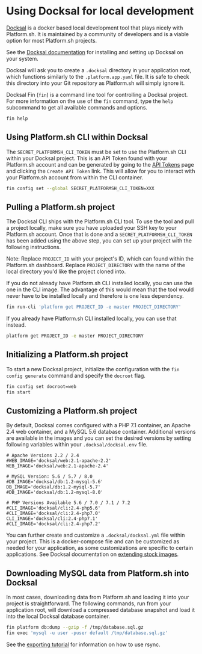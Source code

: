 # Using Docksal for local development

[Docksal](https://docksal.io) is a docker based local development tool that plays nicely with Platform.sh. It is maintained by a community of developers and is a viable option for most Platform.sh projects.

See the [Docksal documentation](https://docs.docksal.io/) for installing and setting up Docksal on your system.

Docksal will ask you to create a `.docksal` directory in your application root, which functions similarly to the `.platform.app.yaml` file. It is safe to check this directory into your Git repository as Platform.sh will simply ignore it.

Docksal Fin (`fin`) is a command line tool for controlling a Docksal project. For more information on the use of the `fin` command, type the `help` subcommand to get all available commands and options.

```bash
fin help
```

## Using Platform.sh CLI within Docksal

The `SECRET_PLATFORMSH_CLI_TOKEN` must be set to use the Platform.sh CLI within your Docksal project. This is an API Token found with your Platform.sh account and can be generated by going to the [API Tokens](https://accounts.platform.sh/user/api-tokens) page and clicking the `Create API Token` link. This will allow for you to interact with your Platform.sh account from within the CLI container.

```bash
fin config set --global SECRET_PLATFORMSH_CLI_TOKEN=XXX
```

## Pulling a Platform.sh project

The Docksal CLI ships with the Platform.sh CLI tool. To use the tool and pull a project locally, make sure you have uploaded your SSH key to your Platform.sh account. Once that is done and a `SECRET_PLATFORMSH_CLI_TOKEN` has been added using the above step, you can set up your project with the following instructions. 

Note: Replace `PROJECT_ID` with your project's ID, which can found within the Platform.sh dashboard. Replace `PROJECT_DIRECTORY` with the name of the local directory you'd like the project cloned into.

If you do not already have Platform.sh CLI installed locally, you can use the one in the CLI image. The advantage of this would mean that the tool would never have to be installed locally and therefore is one less dependency.

```bash
fin run-cli 'platform get PROJECT_ID -e master PROJECT_DIRECTORY'
```

If you already have Platform.sh CLI installed locally, you can use that instead.

```bash
platform get PROJECT_ID -e master PROJECT_DIRECTORY
```

## Initializing a Platform.sh project

To start a new Docksal project, initialize the configuration with the `fin config generate` command and specify the `docroot` flag.

```bash
fin config set docroot=web
fin start
```

## Customizing a Platform.sh project

By default, Docksal comes configured with a PHP 7.1 container, an Apache 2.4 web container, and a MySQL 5.6 database container. Additional versions are available in the images and you can set the desired versions by setting following variables within your `.docksal/docksal.env` file.

```
# Apache Versions 2.2 / 2.4
#WEB_IMAGE='docksal/web:2.1-apache-2.2'
WEB_IMAGE='docksal/web:2.1-apache-2.4'

# MySQL Version: 5.6 / 5.7 / 8.0
#DB_IMAGE='docksal/db:1.2-mysql-5.6'
DB_IMAGE='docksal/db:1.2-mysql-5.7'
#DB_IMAGE='docksal/db:1.2-mysql-8.0'

# PHP Versions Available 5.6 / 7.0 / 7.1 / 7.2
#CLI_IMAGE='docksal/cli:2.4-php5.6'
#CLI_IMAGE='docksal/cli:2.4-php7.0'
CLI_IMAGE='docksal/cli:2.4-php7.1'
#CLI_IMAGE='docksal/cli:2.4-php7.2'
```

You can further create and customize a `.docksal/docksal.yml` file within your project. This is a docker-compose file and can be customized as needed for your application, as some customizations are specific to certain applications. See Docksal documentation on [extending stock images](https://docs.docksal.io/stack/extend-images).

## Downloading MySQL data from Platform.sh into Docksal

In most cases, downloading data from Platform.sh and loading it into your project is straightforward. The following commands, run from your application root, will download a compressed database snapshot and load it into the local Docksal database container.

```bash
fin platform db:dump --gzip -f /tmp/database.sql.gz
fin exec 'mysql -u user -puser default /tmp/database.sql.gz'
```

See the [exporting tutorial](/tutorials/exporting.md) for information on how to use rsync.
